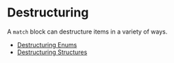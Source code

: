 # Destructuring

A `match` block can destructure items in a variety of ways.

- [Destructuring Enums][enum]
- [Destructuring Structures][struct]

[enum]: destructuring/destructure_enum.md
[struct]: destructuring/destructure_structures.md

